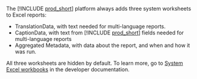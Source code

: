 The [!INCLUDE [prod_short](prod_short.md)] platform always adds three system worksheets to Excel reports:

- TranslationData, with text needed for multi-language reports.
- CaptionData, with text from [!INCLUDE [prod_short](prod_short.md)] fields needed for multi-language reports
- Aggregated Metadata, with data about the report, and when and how it was run.

All three worksheets are hidden by default. To learn more, go to [System Excel workbooks](/dynamics365/business-central/dev-itpro/developer/devenv-howto-excel-report-layout#system-excel-sheets) in the developer documentation.